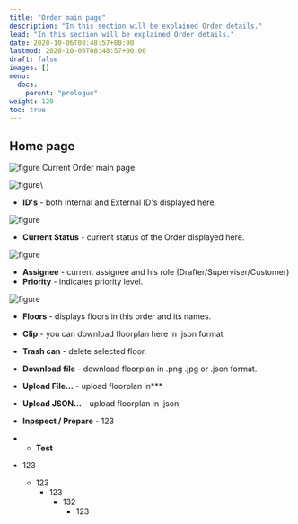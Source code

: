 ```yaml
---
title: "Order main page"
description: "In this section will be explained Order details."
lead: "In this section will be explained Order details."
date: 2020-10-06T08:48:57+00:00
lastmod: 2020-10-06T08:48:57+00:00
draft: false
images: []
menu:
  docs:
    parent: "prologue"
weight: 120
toc: true
---
```


## Home page

![figure](/Ordermainmenu.jpg "")
Current Order main page

![figure](/OrderID.jpg "")\
* **ID's** - both Internal and External ID's displayed here.

![figure](/CurrentStatus.jpg "")
* **Current Status** - current status of the Order displayed here.

![figure](/CurrentAssignee.jpg "")
* **Assignee** - current assignee and his role (Drafter/Superviser/Customer)
* **Priority** - indicates priority level.

![figure](/Floors.jpg "")
* **Floors** - displays floors in this order and its names.
* **Сlip** - you can download floorplan here in .json format
* **Trash can** - delete selected floor.
* **Download file** - download floorplan in .png .jpg or .json format.
* **Upload File...** - upload floorplan in***
* **Upload JSON...** - upload floorplan in .json
* **Inpspect / Prepare** - 123
* * **Test** 

* 123
  * 123  
    * 123
      * 132
        * 123
